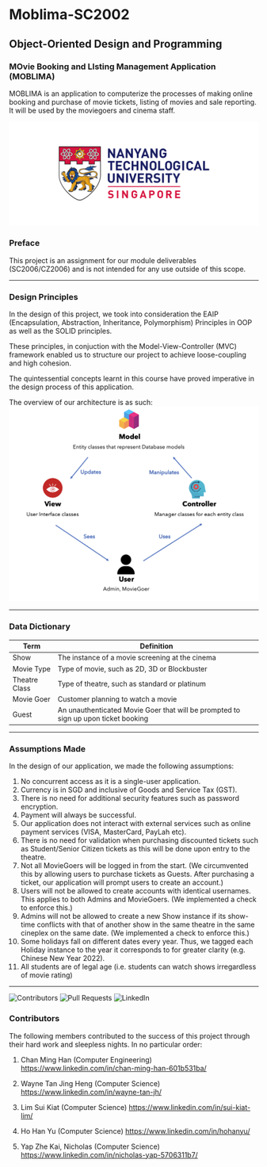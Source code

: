 # Moblima-SC2002
## Object-Oriented Design and Programming 

### MOvie Booking and LIsting Management Application (MOBLIMA)

MOBLIMA is an application to computerize the processes of making online booking and
purchase of movie tickets, listing of movies and sale reporting. It will be used by the moviegoers and cinema staff.

![alt text](images/ntu-placeholder-d.jpeg)


### Preface
This project is an assignment for our module deliverables (SC2006/CZ2006) and is not intended for any use outside of this scope. 

-------------------

### Design Principles
In the design of this project, we took into consideration the EAIP (Encapsulation, Abstraction, Inheritance, Polymorphism) Principles in OOP as well as the SOLID principles. 

These principles, in conjuction with the Model-View-Controller (MVC) framework enabled us to structure our project to achieve loose-coupling and high cohesion. 

The quintessential concepts learnt in this course have proved imperative in the design process of this application.

The overview of our architecture is as such:
![MVC](images/MVC.png)

------------------

### Data Dictionary

| Term | Definition                                                                         |
|---|------------------------------------------------------------------------------------|
| Show | The instance of a movie screening at the cinema                                    |
| Movie Type | Type of movie, such as 2D, 3D or Blockbuster                                       |
| Theatre Class | Type of theatre, such as standard or platinum                                      |
| Movie Goer | Customer planning to watch a movie                                                 |
| Guest | An unauthenticated Movie Goer that will be prompted to sign up upon ticket booking |

------------------

### Assumptions Made

In the design of our application, we made the following assumptions:
1. No concurrent access as it is a single-user application.
2. Currency is in SGD and inclusive of Goods and Service Tax (GST).
3. There is no need for additional security features such as password encryption.
4. Payment will always be successful.
5. Our application does not interact with external services such as online payment services (VISA, MasterCard, PayLah etc).
6. There is no need for validation when purchasing discounted tickets such as Student/Senior Citizen tickets as this will be done upon entry to the theatre.
7. Not all MovieGoers will be logged in from the start. (We circumvented this by allowing users to purchase tickets as Guests. After purchasing a ticket, our application will prompt users to create an account.)
8. Users will not be allowed to create accounts with identical usernames. This applies to both Admins and MovieGoers. (We implemented a check to enforce this.)
9. Admins will not be allowed to create a new Show instance if its show-time conflicts with that of another show in the same theatre in the same cineplex on the same date. (We implemented a check to enforce this.)
10. Some holidays fall on different dates every year. Thus, we tagged each Holiday instance to the year it corresponds to for greater clarity (e.g. Chinese New Year 2022).
11. All students are of legal age (i.e. students can watch shows irregardless of movie rating)


-----------
![Contributors](https://img.shields.io/badge/Contributors-5-brightgreen?style=for-the-badge&logo=appveyor) 
![Pull Requests](https://img.shields.io/badge/Pull%20Requests-109-green?style=for-the-badge&logo=appveyor) 
![LinkedIn](https://img.shields.io/badge/LinkedIn-Visit%20Us!-blue?style=for-the-badge&logo=appveyor) 

### Contributors

The following members contributed to the success of this project through their hard work and sleepless nights.
In no particular order:

1. Chan Ming Han (Computer Engineering)
   https://www.linkedin.com/in/chan-ming-han-601b531ba/ 

2. Wayne Tan Jing Heng (Computer Science)
   https://www.linkedin.com/in/wayne-tan-jh/

3. Lim Sui Kiat (Computer Science)
   https://www.linkedin.com/in/sui-kiat-lim/

4. Ho Han Yu (Computer Science)
   https://www.linkedin.com/in/hohanyu/

5. Yap Zhe Kai, Nicholas (Computer Science)
   https://www.linkedin.com/in/nicholas-yap-5706311b7/
